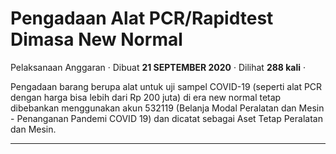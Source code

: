 Pengadaan Alat PCR/Rapidtest Dimasa New Normal
==============================================

Pelaksanaan Anggaran · Dibuat **21 SEPTEMBER 2020** · Dilihat **288 kali** ·

Pengadaan barang berupa alat untuk uji sampel COVID-19 (seperti alat PCR dengan harga bisa lebih dari Rp 200 juta) di era new normal tetap dibebankan menggunakan akun 532119 (Belanja Modal Peralatan dan Mesin - Penanganan Pandemi COVID 19) dan dicatat sebagai Aset Tetap Peralatan dan Mesin.

  
  
  

* * *